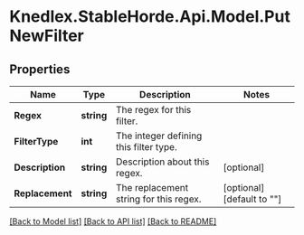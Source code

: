 # Knedlex.StableHorde.Api.Model.PutNewFilter

## Properties

Name | Type | Description | Notes
------------ | ------------- | ------------- | -------------
**Regex** | **string** | The regex for this filter. | 
**FilterType** | **int** | The integer defining this filter type. | 
**Description** | **string** | Description about this regex. | [optional] 
**Replacement** | **string** | The replacement string for this regex. | [optional] [default to ""]

[[Back to Model list]](../README.md#documentation-for-models) [[Back to API list]](../README.md#documentation-for-api-endpoints) [[Back to README]](../README.md)

